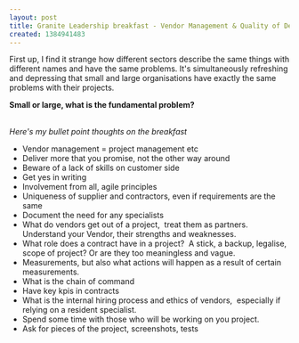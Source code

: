 ```yaml
---
layout: post
title: Granite Leadership breakfast - Vendor Management & Quality of Delivery
created: 1384941483
---
```



<span>First up, I find it strange how different sectors describe the same things with different names and have the same problems. It&#39;s simultaneously refreshing and depressing that small and large organisations have exactly the same problems with their projects.</span>

<strong><span>Small or large, what is the fundamental problem?</span></strong><br />&nbsp;

<em>Here&#39;s my bullet point thoughts on the breakfast</em><ul><li><span>Vendor management = project management etc</span></li><li><span>Deliver more that you promise, not the other way around</span></li><li><span>Beware of a lack of skills on customer side</span></li><li><span>Get yes in writing</span></li><li><span>Involvement from all, agile principles</span></li><li><span>Uniqueness of supplier and contractors, even if requirements are the same</span></li><li><span>Document the need for any specialists</span></li><li><span>What do vendors get out of a project,&nbsp; treat them as partners. Understand your Vendor, their strengths and weaknesses.</span></li><li><span>What role does a contract have in a project?&nbsp; A stick, a backup, legalise, scope of project? Or are they too meaningless and vague.</span></li><li><span>Measurements, but also what actions will happen as a result of certain measurements.</span></li><li><span>What is the chain of command</span></li><li><span>Have key kpis in contracts</span></li><li><span>What is the internal hiring process and ethics of vendors,&nbsp; especially if relying on a resident specialist.</span></li><li><span>Spend some time with those who will be working on you project.</span></li><li><span>Ask for pieces of the project, screenshots, tests</span></li></ul>
